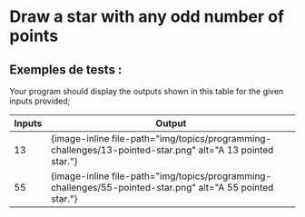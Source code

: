 # Draw a star with any odd number of points

## Exemples de tests :

Your program should display the outputs shown in this table for the given inputs provided;

| Inputs | Output                                                                                                    |
| ------ | --------------------------------------------------------------------------------------------------------- |
| 13     | {image-inline file-path="img/topics/programming-challenges/13-pointed-star.png" alt="A 13 pointed star."} |
| 55     | {image-inline file-path="img/topics/programming-challenges/55-pointed-star.png" alt="A 55 pointed star."} |
